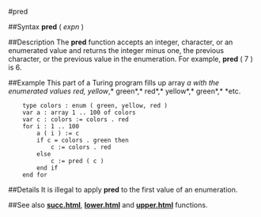 
#pred

##Syntax
**pred** ( *expn* )



##Description
The **pred** function accepts an integer, character, or an enumerated value and returns the integer minus one, the previous character, or the previous value in the enumeration. For example, **pred** ( 7 ) is 6.



##Example
This part of a Turing program fills up array *a *with the enumerated values *red*,* yellow*,* green*,* red*,* yellow*,* green*,* *etc.


        type colors : enum ( green, yellow, red )
        var a : array 1 .. 100 of colors
        var c : colors := colors . red
        for i : 1 .. 100
            a ( i ) := c
            if c = colors . green then
                c := colors . red
            else
                c := pred ( c )
            end if
        end for
##Details
It is illegal to apply **pred** to the first value of an enumeration.



##See also
**[succ.html](succ)**, **[lower.html](lower)** and **[upper.html](upper)** functions.


